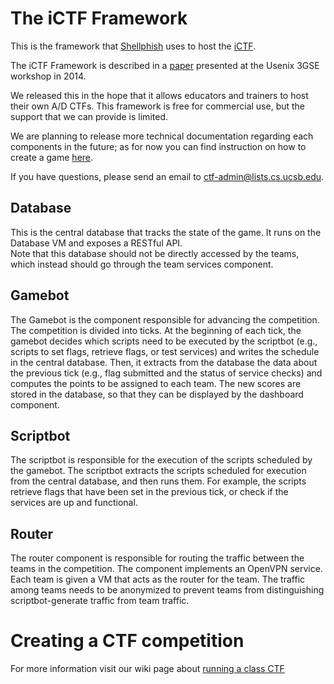 # The iCTF Framework

This is the framework that [Shellphish](http://www.shellphish.net) uses to host the [iCTF](http://ictf.cs.ucsb.edu).

The iCTF Framework is described in a [paper](https://www.usenix.org/conference/3gse14/summit-program/presentation/vigna) presented at the Usenix 3GSE workshop in 2014. 

We released this in the hope that it allows educators and trainers to host their own A/D CTFs. 
This framework is free for commercial use, but the support that we can provide is limited.

We are planning to release more technical documentation regarding each components in the future; as for now you can find instruction on how to create a game [here](https://github.com/shellphish/ictf-framework/wiki/running-a-class-ctf). 

If you have questions, please send an email to ctf-admin@lists.cs.ucsb.edu. 


## Database

This is the central database that tracks the state of the game. 
It runs on the Database VM and exposes a RESTful API.  
Note that this database should not be directly accessed by the teams, which instead should go through the team services component.   

## Gamebot

The Gamebot is the component responsible for advancing the competition. 
The competition is divided into ticks. 
At the beginning of each tick, the gamebot decides which scripts need to be executed by the scriptbot (e.g., scripts to set flags, retrieve flags, or test services) and writes the schedule in the central database. 
Then, it extracts from the database the data about the previous tick (e.g., flag submitted and the status of service checks) and computes the points to be assigned to each team. 
The new scores are stored in the database, so that they can be displayed by the dashboard component. 

## Scriptbot

The scriptbot is responsible for the execution of the scripts scheduled by the gamebot. 
The scriptbot extracts the scripts scheduled for execution from the central database, and then runs them. 
For example, the scripts retrieve flags that have been set in the previous tick, or check if the services are up and functional. 

## Router

The router component is responsible for routing the traffic between the teams in the competition. 
The component implements an OpenVPN service. Each team is given a VM that acts as the router for the team.
The traffic among teams needs to be anonymized to prevent teams from distinguishing scriptbot-generate traffic from team traffic.

# Creating a CTF competition

For more information visit our wiki page about [running a class CTF](https://github.com/shellphish/ictf-framework/wiki/running-a-class-ctf)

